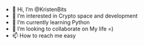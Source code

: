 - 👋 Hi, I’m @KristenBits
- 👀 I’m interested in Crypto space and development
- 🌱 I’m currently learning Python
- 💞️ I’m looking to collaborate on My life =)
- 📫 How to reach me easy

<!---
KristenBits/KristenBits is a ✨ special ✨ repository because its `README.md` (this file) appears on your GitHub profile.
You can click the Preview link to take a look at your changes.
--->
